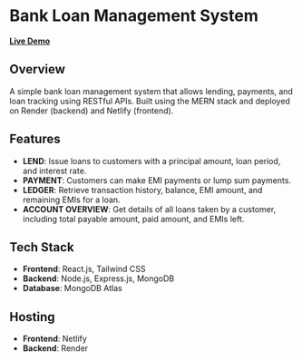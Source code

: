 # Bank Loan Management System

**[Live Demo](https://agetware-bank-loan-management.netlify.app/)**

## Overview
A simple bank loan management system that allows lending, payments, and loan tracking using RESTful APIs. Built using the MERN stack and deployed on Render (backend) and Netlify (frontend).

## Features
- **LEND**: Issue loans to customers with a principal amount, loan period, and interest rate.
- **PAYMENT**: Customers can make EMI payments or lump sum payments.
- **LEDGER**: Retrieve transaction history, balance, EMI amount, and remaining EMIs for a loan.
- **ACCOUNT OVERVIEW**: Get details of all loans taken by a customer, including total payable amount, paid amount, and EMIs left.

## Tech Stack
- **Frontend**: React.js, Tailwind CSS
- **Backend**: Node.js, Express.js, MongoDB
- **Database**: MongoDB Atlas

## Hosting
- **Frontend**: Netlify
- **Backend**: Render

